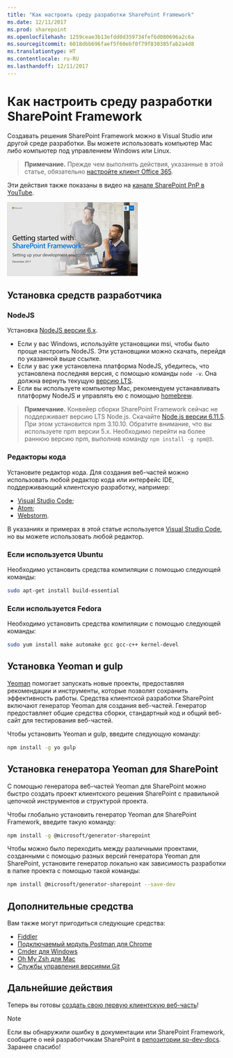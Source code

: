```yaml
---
title: "Как настроить среду разработки SharePoint Framework"
ms.date: 12/11/2017
ms.prod: sharepoint
ms.openlocfilehash: 1259ceae3b13efdd0d359734fef6d080696a2c6a
ms.sourcegitcommit: 6018dbb696faef5f60ebf0f79f830385fab2a4d8
ms.translationtype: HT
ms.contentlocale: ru-RU
ms.lasthandoff: 12/11/2017
---
```

# <a name="set-up-your-sharepoint-framework-development-environment"></a>Как настроить среду разработки SharePoint Framework

Создавать решения SharePoint Framework можно в Visual Studio или другой среде разработки. Вы можете использовать компьютер Mac либо компьютер под управлением Windows или Linux.

>**Примечание.** Прежде чем выполнять действия, указанные в этой статье, обязательно [настройте клиент Office 365](./set-up-your-developer-tenant.md).

Эти действия также показаны в видео на [канале SharePoint PnP в YouTube](https://www.youtube.com/watch?v=WX9FL0BjE0I&list=PLR9nK3mnD-OXvSWvS2zglCzz4iplhVrKq).

<a href="https://www.youtube.com/watch?v=WX9FL0BjE0I&list=PLR9nK3mnD-OXvSWvS2zglCzz4iplhVrKq"> <img src="../images/spfx-youtube-tutorial0.png" alt="Screenshot of the YouTube video player for this tutorial" />
</a>

## <a name="install-developer-tools"></a>Установка средств разработчика

### <a name="nodejs"></a>NodeJS

Установка [NodeJS версии 6.x](https://nodejs.org/download/release/latest-v6.x/). 

* Если у вас Windows, используйте установщики msi, чтобы было проще настроить NodeJS. Эти установщики можно скачать, перейдя по указанной выше ссылке.
* Если у вас уже установлена платформа NodeJS, убедитесь, что установлена последняя версия, с помощью команды `node -v`. Она должна вернуть текущую [версию LTS](https://nodejs.org/en/download/). 
* Если вы используете компьютер Mac, рекомендуем устанавливать платформу NodeJS и управлять ею с помощью [homebrew](http://brew.sh/). 

>**Примечание.** Конвейер сборки SharePoint Framework сейчас не поддерживает версию LTS Node.js. Скачайте [Node.js версии 6.11.5](https://nodejs.org/download/release/latest-v6.x/). При этом установится npm 3.10.10. Обратите внимание, что вы используете npm версии 5.x. Необходимо перейти на более раннюю версию npm, выполнив команду `npm install -g npm@3`.

### <a name="code-editors"></a>Редакторы кода

Установите редактор кода. Для создания веб-частей можно использовать любой редактор кода или интерфейс IDE, поддерживающий клиентскую разработку, например:

* [Visual Studio Code](https://code.visualstudio.com/);
* [Atom](https://atom.io);
* [Webstorm](https://www.jetbrains.com/webstorm).

В указаниях и примерах в этой статье используется [Visual Studio Code](https://code.visualstudio.com/), но вы можете использовать любой редактор.

### <a name="if-you-are-using-ubuntu"></a>Если используется Ubuntu

Необходимо установить средства компиляции с помощью следующей команды:

```sh
sudo apt-get install build-essential
```

### <a name="if-you-are-using-fedora"></a>Если используется Fedora

Необходимо установить средства компиляции с помощью следующей команды:

```sh
sudo yum install make automake gcc gcc-c++ kernel-devel
```

## <a name="install-yeoman-and-gulp"></a>Установка Yeoman и gulp

[Yeoman](http://yeoman.io/) помогает запускать новые проекты, предоставляя рекомендации и инструменты, которые позволят сохранить эффективность работы. Средства клиентской разработки SharePoint включают генератор Yeoman для создания веб-частей. Генератор предоставляет общие средства сборки, стандартный код и общий веб-сайт для тестирования веб-частей.

Чтобы установить Yeoman и gulp, введите следующую команду:

```sh
npm install -g yo gulp
```

## <a name="install-yeoman-sharepoint-generator"></a>Установка генератора Yeoman для SharePoint

С помощью генератора веб-частей Yeoman для SharePoint можно быстро создать проект клиентского решения SharePoint с правильной цепочкой инструментов и структурой проекта.

Чтобы глобально установить генератор Yeoman для SharePoint Framework, введите такую команду:

```sh
npm install -g @microsoft/generator-sharepoint
```

Чтобы можно было переходить между различными проектами, созданными с помощью разных версий генератора Yeoman для SharePoint, установите генератор локально как зависимость разработки в папке проекта с помощью такой команды:

```sh
npm install @microsoft/generator-sharepoint --save-dev
```

## <a name="optional-tools"></a>Дополнительные средства

Вам также могут пригодиться следующие средства:

* [Fiddler](http://www.telerik.com/fiddler)
* [Подключаемый модуль Postman для Chrome](https://www.getpostman.com/docs/introduction)
* [Cmder для Windows](http://cmder.net/)
* [Oh My Zsh для Mac](http://ohmyz.sh/)
* [Службы управления версиями Git](https://git-scm.com/)

## <a name="next-steps"></a>Дальнейшие действия

Теперь вы готовы [создать свою первую клиентскую веб-часть](web-parts/get-started/build-a-hello-world-web-part.md)!

> [!NOTE]
> Если вы обнаружили ошибку в документации или SharePoint Framework, сообщите о ней разработчикам SharePoint в [репозитории sp-dev-docs](https://github.com/SharePoint/sp-dev-docs/issues). Заранее спасибо!